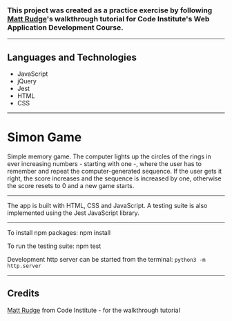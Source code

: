 ### This project was created as a practice exercise by following [Matt Rudge](https://www.linkedin.com/in/mattrudge73/)'s walkthrough tutorial for Code Institute's Web Application Development Course. 

---
## Languages and Technologies

* JavaScript
* jQuery
* Jest
* HTML
* CSS

----

# Simon Game 

Simple memory game. The computer lights up the circles of the rings in ever increasing numbers - starting with one -, where the user has to remember and repeat the computer-generated sequence. If the user gets it right, the score increases and the sequence is increased by one, otherwise the score resets to 0 and a new game starts.

---

The app is built with HTML, CSS and JavaScript. A testing suite is also implemented using the Jest JavaScript library.

---

To install npm packages:
npm install

To run the testing suite:
npm test

Development http server can be started from the terminal:
`python3 -m http.server`

---

## Credits

[Matt Rudge](https://www.linkedin.com/in/mattrudge73/) from Code Institute - for the walkthrough tutorial
